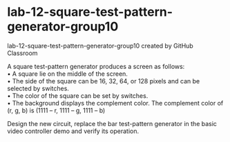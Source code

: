 # lab-12-square-test-pattern-generator-group10
lab-12-square-test-pattern-generator-group10 created by GitHub Classroom

A square test-pattern generator produces a screen as follows:   
• A square lie on the middle of the screen.   
• The side of the square can be 16, 32, 64, or 128 pixels and can be selected by 
switches.   
• The color of the square can be set by switches.   
• The background displays the complement color. The complement color of (r, g, b) 
is (1111 – r, 1111 – g, 1111 – b)   
 
Design the new circuit, replace the bar test-pattern generator in the basic video controller 
demo and verify its operation. 
